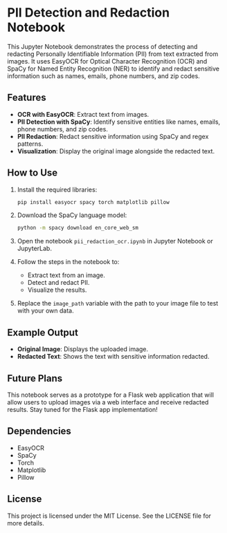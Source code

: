 # PII Detection and Redaction Notebook

This Jupyter Notebook demonstrates the process of detecting and redacting Personally Identifiable Information (PII) from text extracted from images. It uses EasyOCR for Optical Character Recognition (OCR) and SpaCy for Named Entity Recognition (NER) to identify and redact sensitive information such as names, emails, phone numbers, and zip codes.

## Features

- **OCR with EasyOCR**: Extract text from images.
- **PII Detection with SpaCy**: Identify sensitive entities like names, emails, phone numbers, and zip codes.
- **PII Redaction**: Redact sensitive information using SpaCy and regex patterns.
- **Visualization**: Display the original image alongside the redacted text.

## How to Use

1. Install the required libraries:
   ```bash
   pip install easyocr spacy torch matplotlib pillow
   ```

2. Download the SpaCy language model:
   ```bash
   python -m spacy download en_core_web_sm
   ```

3. Open the notebook `pii_redaction_ocr.ipynb` in Jupyter Notebook or JupyterLab.

4. Follow the steps in the notebook to:
   - Extract text from an image.
   - Detect and redact PII.
   - Visualize the results.

5. Replace the `image_path` variable with the path to your image file to test with your own data.

## Example Output

- **Original Image**: Displays the uploaded image.
- **Redacted Text**: Shows the text with sensitive information redacted.

## Future Plans

This notebook serves as a prototype for a Flask web application that will allow users to upload images via a web interface and receive redacted results. Stay tuned for the Flask app implementation!

## Dependencies

- EasyOCR
- SpaCy
- Torch
- Matplotlib
- Pillow

## License

This project is licensed under the MIT License. See the LICENSE file for more details.
```
